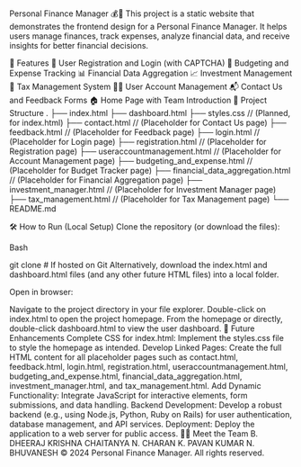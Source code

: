 Personal Finance Manager 💰🤖
This project is a static website that demonstrates the frontend design for a Personal Finance Manager. It helps users manage finances, track expenses, analyze financial data, and receive insights for better financial decisions.

🚀 Features
📝 User Registration and Login (with CAPTCHA)
💸 Budgeting and Expense Tracking
📊 Financial Data Aggregation
📈 Investment Management
💼 Tax Management System
🧑‍💻 User Account Management
📬 Contact Us and Feedback Forms
🏠 Home Page with Team Introduction
📁 Project Structure
.
├── index.html
├── dashboard.html
├── styles.css             // (Planned, for index.html)
├── contact.html           // (Placeholder for Contact Us page)
├── feedback.html          // (Placeholder for Feedback page)
├── login.html             // (Placeholder for Login page)
├── registration.html      // (Placeholder for Registration page)
├── useraccountmanagement.html // (Placeholder for Account Management page)
├── budgeting_and_expense.html // (Placeholder for Budget Tracker page)
├── financial_data_aggregation.html // (Placeholder for Financial Aggregation page)
├── investment_manager.html // (Placeholder for Investment Manager page)
├── tax_management.html    // (Placeholder for Tax Management page)
└── README.md

🛠️ How to Run (Local Setup)
Clone the repository (or download the files):

Bash

git clone <repository-url> # If hosted on Git
Alternatively, download the index.html and dashboard.html files (and any other future HTML files) into a local folder.

Open in browser:

Navigate to the project directory in your file explorer.
Double-click on index.html to open the project homepage.
From the homepage or directly, double-click dashboard.html to view the user dashboard.
🚀 Future Enhancements
Complete CSS for index.html: Implement the styles.css file to style the homepage as intended.
Develop Linked Pages: Create the full HTML content for all placeholder pages such as contact.html, feedback.html, login.html, registration.html, useraccountmanagement.html, budgeting_and_expense.html, financial_data_aggregation.html, investment_manager.html, and tax_management.html.
Add Dynamic Functionality: Integrate JavaScript for interactive elements, form submissions, and data handling.
Backend Development: Develop a robust backend (e.g., using Node.js, Python, Ruby on Rails) for user authentication, database management, and API services.
Deployment: Deploy the application to a web server for public access.
🧑‍💻 Meet the Team
B. DHEERAJ
KRISHNA CHAITANYA
N. CHARAN
K. PAVAN KUMAR
N. BHUVANESH
© 2024 Personal Finance Manager. All rights reserved.
